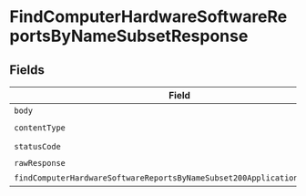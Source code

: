 # FindComputerHardwareSoftwareReportsByNameSubsetResponse


## Fields

| Field                                                                                                                                                             | Type                                                                                                                                                              | Required                                                                                                                                                          | Description                                                                                                                                                       |
| ----------------------------------------------------------------------------------------------------------------------------------------------------------------- | ----------------------------------------------------------------------------------------------------------------------------------------------------------------- | ----------------------------------------------------------------------------------------------------------------------------------------------------------------- | ----------------------------------------------------------------------------------------------------------------------------------------------------------------- |
| `body`                                                                                                                                                            | *Uint8Array*                                                                                                                                                      | :heavy_minus_sign:                                                                                                                                                | N/A                                                                                                                                                               |
| `contentType`                                                                                                                                                     | *string*                                                                                                                                                          | :heavy_check_mark:                                                                                                                                                | N/A                                                                                                                                                               |
| `statusCode`                                                                                                                                                      | *number*                                                                                                                                                          | :heavy_check_mark:                                                                                                                                                | N/A                                                                                                                                                               |
| `rawResponse`                                                                                                                                                     | [AxiosResponse>](https://axios-http.com/docs/res_schema)                                                                                                          | :heavy_minus_sign:                                                                                                                                                | N/A                                                                                                                                                               |
| `findComputerHardwareSoftwareReportsByNameSubset200ApplicationJSONObject`                                                                                         | [FindComputerHardwareSoftwareReportsByNameSubset200ApplicationJSON](../../models/operations/findcomputerhardwaresoftwarereportsbynamesubset200applicationjson.md) | :heavy_minus_sign:                                                                                                                                                | OK                                                                                                                                                                |